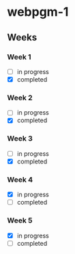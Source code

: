 # webpgm-1

## Weeks

### Week 1
- [ ] in progress
- [x] completed

### Week 2
- [ ] in progress
- [x] completed

### Week 3
- [ ] in progress
- [x] completed

### Week 4
- [x] in progress
- [ ] completed

### Week 5
- [x] in progress
- [ ] completed